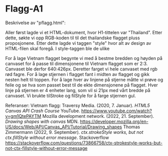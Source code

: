 # Flagg-A1

Beskrivelse av "pflagg.html":

Aller først lagde vi et HTML-dokument, hvor H1-tittelen var "Thailand". Etter dette, søkte vi opp RGB-koden til til det thailandske flagget pluss proposjonene. 
Etter dette lagde vi taggen "style" hvor alt av design av HTML-filen skal foregå. I style-taggen ble de ulike 

For å lage Vietnam flagget begynte vi med å bestme bredden og høyden på canvaset for å passe til dimensjonene til Vietnam flagget som er 2:3.
Canvaset ble derfor 640:426px. Deretter farget vi hele canvaset med rgb rød fagre. For å lage stjernen i flagget fant i midten av flagget og gikk nesten helt til toppen.
For å lage hver av linjene på stjerne måtte vi prøve og feile og se hva som passet best til de ekte dimensjonene på flagget.
Hver linje på stjernen er 4 enheter lang, som vil si 21px med vårt bredde på canvaset.
Vi brukte tilStroke og filStyle for å farge stjernen gul.

Referanser:
    Vietnam flagg:
    Traversy Media. (2020, 7. Januar). _HTML5 Canvas API Crash Course_ YouTube. https://www.youtube.com/watch?v=gm1QtePAYTM 
    Mozilla development network. (2022, 21. September). _Drawing shapes with canvas_ MDN. https://developer.mozilla.org/en-US/docs/Web/API/Canvas_API/Tutorial/Drawing_shapes
    Thomas Zimmermann (2022, 9. September). _ctx.strokeStyle works, but not ctx.fillStyle without error message_. Stackoverflow https://stackoverflow.com/questions/73866758/ctx-strokestyle-works-but-not-ctx-fillstyle-without-error-message